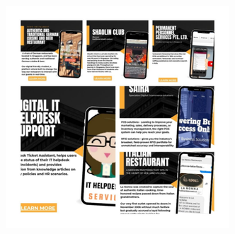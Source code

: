[![IMAGE ALT TEXT HERE](https://github.com/bacdillon/Projects/blob/main/img/mainpage.jpg)](https://bacdillon.github.io/Projects/)
